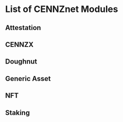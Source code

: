 # List of CENNZnet Modules

## Attestation

## CENNZX

## Doughnut

## Generic Asset

## NFT

## Staking
